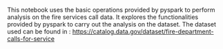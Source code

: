 This notebook uses the basic operations provided by pyspark to perform analysis on the fire services call data. It explores the functionalities provided by pyspark to carry out the analysis on the dataset. The dataset used can be found in : https://catalog.data.gov/dataset/fire-department-calls-for-service
